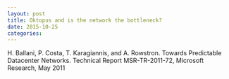 ```yaml
---
layout: post
title: Oktopus and is the network the bottleneck?
date: 2015-10-25
categories:
---
```


H. Ballani, P. Costa, T. Karagiannis, and A. Rowstron.
Towards Predictable Datacenter Networks. Technical
Report MSR-TR-2011-72, Microsoft Research, May 2011
